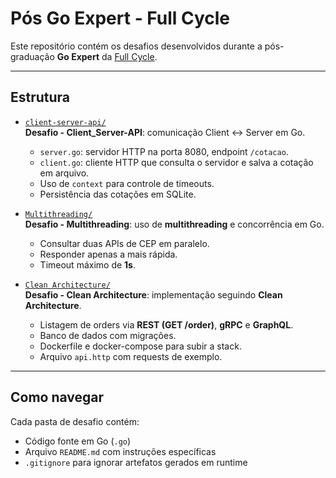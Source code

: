 # Pós Go Expert - Full Cycle
Este repositório contém os desafios desenvolvidos durante a pós-graduação **Go Expert** da [Full Cycle](https://fullcycle.com.br/).

---

## Estrutura

- [`client-server-api/`](./client-server-api)  
  **Desafio - Client_Server-API**: comunicação Client ↔ Server em Go.  
  - `server.go`: servidor HTTP na porta 8080, endpoint `/cotacao`.  
  - `client.go`: cliente HTTP que consulta o servidor e salva a cotação em arquivo.  
  - Uso de `context` para controle de timeouts.  
  - Persistência das cotações em SQLite.  

- [`Multithreading/`](./Multithreading)  
  **Desafio - Multithreading**: uso de **multithreading** e concorrência em Go.  
  - Consultar duas APIs de CEP em paralelo.  
  - Responder apenas a mais rápida.  
  - Timeout máximo de **1s**.  

- [`Clean Architecture/`](./Clean%20Architecture)  
  **Desafio - Clean Architecture**: implementação seguindo **Clean Architecture**.  
  - Listagem de orders via **REST (GET /order)**, **gRPC** e **GraphQL**.  
  - Banco de dados com migrações.  
  - Dockerfile e docker-compose para subir a stack.  
  - Arquivo `api.http` com requests de exemplo.  


---

## Como navegar

Cada pasta de desafio contém:
- Código fonte em Go (`.go`)
- Arquivo `README.md` com instruções específicas
- `.gitignore` para ignorar artefatos gerados em runtime
